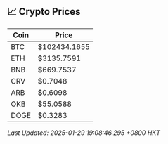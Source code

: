 ## 📈 Crypto Prices

| Coin | Price |
| ---- | ----- |
| BTC | $102434.1655 |
| ETH | $3135.7591 |
| BNB | $669.7537 |
| CRV | $0.7048 |
| ARB | $0.6098 |
| OKB | $55.0588 |
| DOGE | $0.3283 |

_Last Updated: 2025-01-29 19:08:46.295 +0800 HKT_